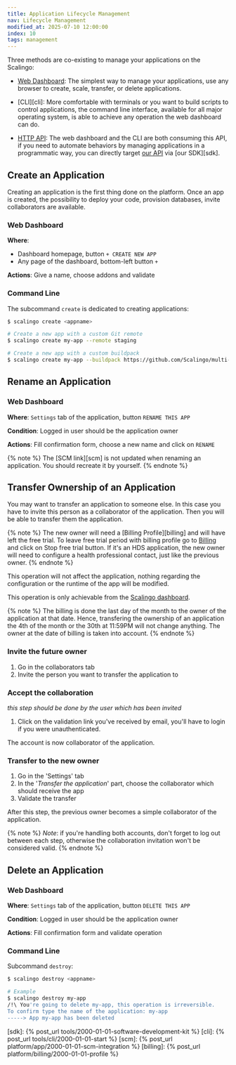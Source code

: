 ```yaml
---
title: Application Lifecycle Management
nav: Lifecycle Management
modified_at: 2025-07-10 12:00:00
index: 10
tags: management
---
```


Three methods are co-existing to manage your applications on the Scalingo:

- [Web Dashboard][dashboard]: The simplest way to manage your applications, use
  any browser to create, scale, transfer, or delete applications.

- [CLI][cli]: More comfortable with terminals or you want to build scripts to
  control applications, the command line interface, available for all major
  operating system, is able to achieve any operation the web dashboard can do.

- [HTTP API][api]: The web dashboard and the CLI are both consuming this API,
  if you need to automate behaviors by managing applications in a programmatic
  way, you can directly target [our API][api] via [our SDK][sdk].

## Create an Application

Creating an application is the first thing done on the platform. Once an app is
created, the possibility to deploy your code, provision databases, invite
collaborators are available.

### Web Dashboard

**Where**:
* Dashboard homepage, button `+ CREATE NEW APP`
* Any page of the dashboard, bottom-left button `+`

**Actions**: Give a name, choose addons and validate

### Command Line

The subcommand `create` is dedicated to creating applications:

```bash
$ scalingo create <appname>

# Create a new app with a custom Git remote
$ scalingo create my-app --remote staging

# Create a new app with a custom buildpack
$ scalingo create my-app --buildpack https://github.com/Scalingo/multi-buildpack
```

## Rename an Application

### Web Dashboard

**Where**: `Settings` tab of the application, button `RENAME THIS APP`

**Condition**: Logged in user should be the application owner

**Actions**: Fill confirmation form, choose a new name and click on `RENAME`

{% note %}
The [SCM link][scm] is not updated when renaming an application. You should
recreate it by yourself.
{% endnote %}

## Transfer Ownership of an Application

You may want to transfer an application to someone else. In this case you have to
invite this person as a collaborator of the application. Then you will be able to
transfer them the application.

{% note %}
The new owner will need a [Billing Profile][billing] and will have left the free trial. To leave free trial period with billing profile go to [Billing][dashboard-billing] and click on Stop free trial button.
If it's an HDS application, the new owner will need to configure a health professional contact, just like the previous owner.
{% endnote %}

This operation will not affect the application, nothing regarding the configuration
or the runtime of the app will be modified.

This operation is only achievable from the [Scalingo dashboard][dashboard].

{% note %}
  The billing is done the last day of the month to the owner of the application at that date. Hence,
  transfering the ownership of an application the 4th of the month or the 30th at 11:59PM will not
  change anything. The owner at the date of billing is taken into account.
{% endnote %}

### Invite the future owner

1. Go in the collaborators tab
2. Invite the person you want to transfer the application to

### Accept the collaboration

*this step should be done by the user which has been invited*

1. Click on the validation link you've received by email, you'll have to login if you were unauthenticated.

The account is now collaborator of the application.

### Transfer to the new owner

1. Go in the 'Settings' tab
2. In the '*Transfer the application*' part, choose the collaborator which should receive the app
3. Validate the transfer

After this step, the previous owner becomes a simple collaborator of the application.

{% note %}
  *Note*: if you're handling both accounts, don't forget to log out between each step, otherwise the
  collaboration invitation won't be considered valid.
{% endnote %}

## Delete an Application

### Web Dashboard

**Where**: `Settings` tab of the application, button `DELETE THIS APP`

**Condition**: Logged in user should be the application owner

**Actions**: Fill confirmation form and validate operation

### Command Line

Subcommand `destroy`:

```bash
$ scalingo destroy <appname>

# Example
$ scalingo destroy my-app
/!\ You're going to delete my-app, this operation is irreversible.
To confirm type the name of the application: my-app
-----> App my-app has been deleted
```


[dashboard]: https://dashboard.scalingo.com
[dashboard-billing]: https://dashboard.scalingo.com/billing
[api]: https://developers.scalingo.com

[sdk]: {% post_url tools/2000-01-01-software-development-kit %}
[cli]: {% post_url tools/cli/2000-01-01-start %}
[scm]: {% post_url platform/app/2000-01-01-scm-integration %}
[billing]: {% post_url platform/billing/2000-01-01-profile %}
